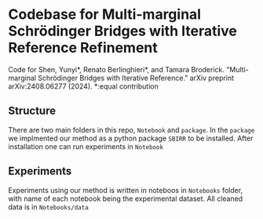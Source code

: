 # Codebase for Multi-marginal Schrödinger Bridges with Iterative Reference Refinement
Code for 
Shen, Yunyi*, Renato Berlinghieri*, and Tamara Broderick. "Multi-marginal Schrödinger Bridges with Iterative Reference." arXiv preprint arXiv:2408.06277 (2024). *:equal contribution

## Structure
There are two main folders in this repo, `Notebook` and `package`. In the `package` we implmented our method as a python package `SBIRR` to be installed. After installation one can run experiments in `Notebook`

## Experiments
Experiments using our method is written in noteboos in `Notebooks` folder, with name of each notebook being the experimental dataset. All cleaned data is in `Notebooks/data`
